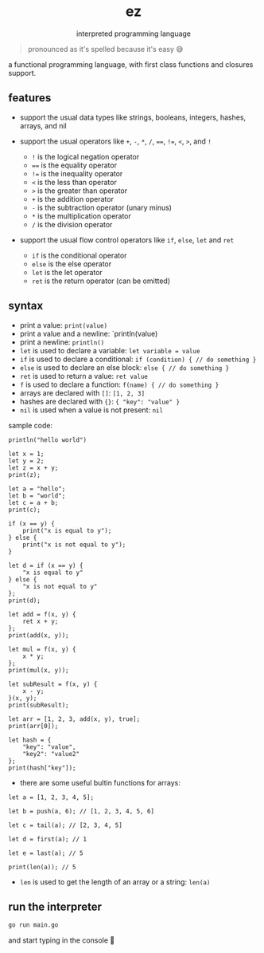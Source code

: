 <h1 align="center">ez</h1>
<p align="center">interpreted programming language</p>

> pronounced as it's spelled because it's easy 😅

a functional programming language, with first class functions and closures support.

## features

- support the usual data types like strings, booleans, integers, hashes, arrays, and nil

- support the usual operators like `+`, `-`, `*`, `/`, `==`, `!=`, `<`, `>`, and `!`

  - `!` is the logical negation operator
  - `==` is the equality operator
  - `!=` is the inequality operator
  - `<` is the less than operator
  - `>` is the greater than operator
  - `+` is the addition operator
  - `-` is the subtraction operator (unary minus)
  - `*` is the multiplication operator
  - `/` is the division operator

- support the usual flow control operators like `if`, `else`, `let` and `ret`

  - `if` is the conditional operator
  - `else` is the else operator
  - `let` is the let operator
  - `ret` is the return operator (can be omitted)

## syntax

- print a value: `print(value)`
- print a value and a newline: `println(value)
- print a newline: `println()`
- `let` is used to declare a variable: `let variable = value`
- `if` is used to declare a conditional: `if (condition) { // do something }`
- `else` is used to declare an else block: `else { // do something }`
- `ret` is used to return a value: `ret value`
- `f` is used to declare a function: `f(name) { // do something }`
- arrays are declared with `[]`: `[1, 2, 3]`
- hashes are declared with `{}`: `{ "key": "value" }`
- `nil` is used when a value is not present: `nil`

sample code:

```
println("hello world")

let x = 1;
let y = 2;
let z = x + y;
print(z);

let a = "hello";
let b = "world";
let c = a + b;
print(c);

if (x == y) {
    print("x is equal to y");
} else {
    print("x is not equal to y");
}

let d = if (x == y) {
    "x is equal to y"
} else {
    "x is not equal to y"
};
print(d);

let add = f(x, y) {
    ret x + y;
};
print(add(x, y));

let mul = f(x, y) {
    x * y;
};
print(mul(x, y));

let subResult = f(x, y) {
    x - y;
}(x, y);
print(subResult);

let arr = [1, 2, 3, add(x, y), true];
print(arr[0]);

let hash = {
    "key": "value",
    "key2": "value2"
};
print(hash["key"]);
```

- there are some useful bultin functions for arrays:

```
let a = [1, 2, 3, 4, 5];

let b = push(a, 6); // [1, 2, 3, 4, 5, 6]

let c = tail(a); // [2, 3, 4, 5]

let d = first(a); // 1

let e = last(a); // 5

print(len(a)); // 5

```

- `len` is used to get the length of an array or a string: `len(a)`

## run the interpreter

```sh
go run main.go
```

and start typing in the console 💛
